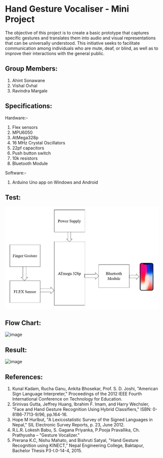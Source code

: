 # Hand Gesture Vocaliser - Mini Project

The objective of this project is to create a basic prototype that captures specific gestures and translates them into audio and visual representations that can be universally understood. This initiative seeks to facilitate communication among individuals who are mute, deaf, or blind, as well as to improve their interactions with the general public.

## Group Members:

1. Ahint Sonawane
2. Vishal Ovhal
3. Ravindra Margale

## Specifications:

Hardware:-

1. Flex sensors
2. MPU6050
3. AtMega328p
4. 16 MHz Crystal Oscillators
5. 22pf capacitors
6. Push button switch
7. 10k resistors
8. Bluetooth Module

Software:-

1. Arduino Uno app on Windows and Android

<!-- ## Block Diagram:
![image](https://github.com/user-attachments/assets/99dc6d58-6be6-4000-98aa-111debee31b5) -->

## Test:

![Subdirectory Image](src/imgs/Block%20Diagram.png "Subdirectory Image Title")

## Flow Chart:

![image](https://github.com/user-attachments/assets/24d21b7b-9cc7-442a-b630-28f43f2300cb)

## Result:

![image](https://github.com/user-attachments/assets/3a218c7b-a1ec-48ce-b822-bcbc5d85c63d)

## References:

1. Kunal Kadam, Rucha Ganu, Ankita Bhosekar, Prof. S. D. Joshi, "American Sign Language Interpreter," Proceedings of the 2012 IEEE Fourth International Conference on Technology for Education.
2. Srinivas Gutta, Jeffrey Huang, Ibrahim F. Imam, and Harry Wechsler, "Face and Hand Gesture Recognition Using Hybrid Classifiers," ISBN: 0-8186-7713-9/96, pp.164-16.
3. Hope M Hurlbut, "A Lexicostatistic Survey of the Signed Languages in Nepal," SIL Electronic Survey Reports, p. 23, June 2012.
4. R.L.R. Lokesh Babu, S. Gagana Priyanka, P.Pooja Pravallika, Ch. Prathyusha – "Gesture Vocalizer."
5. Prerana K.C, Nishu Mahato, and Bishruti Satyal, "Hand Gesture Recognition using KINECT," Nepal Engineering College, Baktapur, Bachelor Thesis P3-I.0-14-4, 2015.
